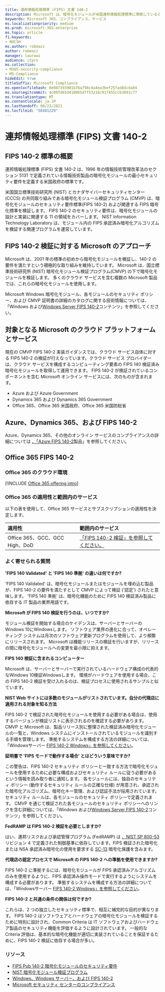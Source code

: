 ```yaml
---
title: 連邦情報処理標準 (FIPS) 文書 140-2
description: Microsoft は、暗号化モジュールが米国連邦情報処理標準に準拠しているという認定を行います。
keywords: Microsoft 365、コンプライアンス、サービス
ms.localizationpriority: medium
ms.prod: microsoft-365-enterprise
ms.topic: article
f1.keywords:
- NOCSH
ms.author: robmazz
author: robmazz
manager: laurawi
audience: itpro
ms.collection:
- M365-security-compliance
- MS-Compliance
hideEdit: true
titleSuffix: Microsoft Compliance
ms.openlocfilehash: 0e087393901b76a798c4a4ea3bef25fad8dcda84
ms.sourcegitcommit: 4c00fd65d418065d7f53216c91f455ccb3891c77
ms.translationtype: MT
ms.contentlocale: ja-JP
ms.lasthandoff: 08/23/2021
ms.locfileid: "58481229"
---
```

# <a name="federal-information-processing-standard-fips-publication-140-2"></a>連邦情報処理標準 (FIPS) 文書 140-2

## <a name="fips-140-2-standard-overview"></a>FIPS 140-2 標準の概要

連邦情報処理標準 (FIPS) 文書 140-2 は、1996 年の情報技術管理改革法のセクション 5131 で定義されている情報技術製品の暗号化モジュールの最小セキュリティ要件を定義する米国政府の標準です。

米国[](https://csrc.nist.gov/Projects/cryptographic-module-validation-program)国立標準技術研究所 (NIST) とカナダサイバーセキュリティセンター (CCCS) の共同取り組みである暗号化モジュール検証プログラム (CMVP) は、暗号化モジュールのセキュリティ要件標準(FIPS 140-2) および関連する FIPS 暗号化標準を検証します。 FIPS 140-2 のセキュリティ要件は、暗号化モジュールの設計と実装に関連する 11 の領域をカバーします。 NIST Information Technology Laboratory は、モジュール内の FIPS 承認済み暗号化アルゴリズムを検証する関連プログラムを運営しています。

## <a name="microsofts-approach-to-fips-140-2-validation"></a>FIPS 140-2 検証に対する Microsoft のアプローチ

Microsoft は、2001 年の標準の初めから暗号化モジュールを検証し、140-2 の要件を満たすという積極的な取り組みを維持しています。 Microsoft は、国立標準技術研究所 (NIST) 暗号化モジュール検証プログラム[](https://csrc.nist.gov/Projects/cryptographic-module-validation-program)(CMVP) の下で暗号化モジュールを検証します。 多くのクラウド サービスを含む複数の Microsoft 製品では、これらの暗号化モジュールを使用します。

Microsoft Windows 暗号化モジュール、各モジュールのセキュリティ ポリシー、および CMVP 証明書の詳細のカタログに関する技術情報については、「Windows および[Windows Server FIPS 140-2](https://aka.ms/AA6ehud)コンテンツ」を参照してください。

## <a name="microsoft-in-scope-cloud-platforms--services"></a>対象となる Microsoft のクラウド プラットフォームとサービス

現在の CMVP FIPS 140-2 実装ガイダンスでは、クラウド サービス自体に対する FIPS 140-2 の検証が行えなっています。クラウド サービス プロバイダーは、クラウド サービスを構成するコンピューティング要素の FIPS 140 検証済み暗号化モジュールを取得して運用できます。 FIPS 140-2 が検証されているコンポーネントを含む Microsoft オンライン サービスには、次のものが含まれます。

- Azure および Azure Government
- Dynamics 365 および Dynamics 365 Government
- Office 365、Office 365 米国政府、Office 365 米国防総省

## <a name="azure-dynamics-365-and-fips-140-2"></a>Azure、Dynamics 365、および FIPS 140-2

Azure、Dynamics 365、その他のオンライン サービスのコンプライアンスの詳細については [、「Azure FIPS 140-2](/azure/compliance/offerings/offering-fips-140-2)製品」を参照してください。

## <a name="office-365-and-fips-140-2"></a>Office 365 FIPS 140-2

### <a name="office-365-cloud-environments"></a>Office 365 のクラウド環境

[!INCLUDE [Office 365 offering intro](../includes/o365-offering-introduction.md)]

### <a name="office-365-applicability-and-in-scope-services"></a>Office 365 の適用性と範囲内のサービス

以下の表を使用して、Office 365 サービスとサブスクリプションの適用性を決定します。

| **適用性** | **範囲内のサービス** |
|:------------------|:----------------------|
| Office 365、GCC、GCC High、DoD | [「FIPS 140-2 検証」を参照してください。](/windows/security/threat-protection/fips-140-validation) |

### <a name="frequently-asked-questions"></a>よく寄せられる質問

**'FIPS 140 Validated' と 'FIPS 140 準拠' の違いは何ですか?**

'FIPS 140 Validated' は、暗号化モジュールまたはモジュールを埋め込む製品が、FIPS 140-2 の要件を満たすとして CMVP によって検証 ('認定') されたと意味します。 'FIPS 140 準拠' は、暗号化機能のために FIPS 140 検証済み製品に依存する IT 製品の業界用語です。

**Microsoft が FIPS 140 検証を行うのは、いつですか?**

モジュール検証を開始する場合のケイデンスは、サーバーとサーバーのWindows 10にWindowsします。 ソフトウェア業界の進化に合って、オペレーティング システムは月次のソフトウェア更新プログラムを使用して、より頻繁にリリースされます。 Microsoft は機能リリースの検証を行いますが、リリースの間に暗号化モジュールへの変更を最小限に抑えます。

**FIPS 140 検証に含まれるコンピューター**

Microsoft は、サーバーとサーバーで実行されているハードウェア構成の代表的なWindows 10検証Windowsします。 環境がハードウェアを使用する場合、この FIPS 140-2 検証を受け入れるのは、検証プロセスに使用されるサンプルと似ています。

**NIST Web サイトには多数のモジュールがリストされています。自分の代理店に適用される対象を知る方法**

FIPS 140-2 で検証された暗号化モジュールを使用する必要がある場合は、使用するバージョンが検証リストに表示されるのを確認する必要があります。 CMVP と Microsoft は、製品リリース別に整理された検証済み暗号化モジュールの一覧と、Windows システムにインストールされているモジュールを識別する手順を管理します。 準拠するシステムを構成する方法の詳細については、「Windowsサーバー [FIPS 140-2 Windows」を参照してください](https://aka.ms/AA6ehud)。

**証明書で 'FIPS モードで動作する場合' とはどういう意味ですか?**

この警告は、FIPS 140-2 セキュリティ ポリシーと一致する方法で暗号化モジュールを使用するために必要な構成およびセキュリティ ルールに従う必要があるという情報を読み取り者に通知します。 各モジュールには、独自のセキュリティ ポリシー (動作するセキュリティ ルールの正確な仕様) が用意され、承認された暗号化アルゴリズム、暗号化キー管理、および認証手法が採用されています。 セキュリティ ルールは、各モジュールのセキュリティ ポリシーで定義されます。 CMVP を通じて検証された各モジュールのセキュリティ ポリシーへのリンクを含む詳細については、「Windows および[Windows Server FIPS 140-2](https://aka.ms/AA6ehud)コンテンツ」を参照してください。

**FedRAMP は FIPS 140-2 検証を必要としますか?**

はい、連邦リスクおよび承認管理プログラム (FedRAMP) は [、NIST SP 800-53](https://nvd.nist.gov/800-53/Rev4/)リビジョン 4 で定義された制御基準に依存しています。FIPS 検証された暗号化または NSA 承認済み暗号化の使用を要求する [SC-13](https://nvd.nist.gov/800-53/Rev4/control/SC-13) 暗号化保護を含みます。

**代理店の認定プロセスで Microsoft の FIPS 140-2 への準拠を使用できますか?**

FIPS 140-2 に準拠するには、暗号化モジュールが FIPS 承認済みアルゴリズムのみを使用するように、FIPS 承認済み操作モードで実行するようにシステムを構成する必要があります。 準拠するシステムを構成する方法の詳細については、「Windowsサーバー [FIPS 140-2 Windows」を参照してください](https://aka.ms/AA6ehud)。

**FIPS 140-2 と共通の条件の関係は何ですか?**

これらは、2 つの独立したセキュリティ標準で、相互に補完的な目的が異なります。 FIPS 140-2 はソフトウェアとハードウェアの暗号化モジュールを検証するために特別に設計され、Common Criteria は IT ソフトウェアおよびハードウェア製品のセキュリティ機能を評価するように設計されています。 一般的な Criteria 評価は、基本的な暗号化機能が適切に実装されていることを保証するために、FIPS 140-2 検証に依存する場合が多い。

### <a name="resources"></a>リソース

- [FIPS Pub 140-2 暗号化モジュールのセキュリティ要件](https://csrc.nist.gov/publications/fips/fips140-2/fips1402.pdf)
- [NIST 暗号化モジュール検証プログラム](https://csrc.nist.gov/groups/STM/cmvp/index.html)
- [Windows、Windows サーバー、および FIPS 140-2](/windows/security/threat-protection/fips-140-validation)
- [Microsoft セキュリティ センターのコンプライアンス](https://www.microsoft.com/trust-center/compliance/compliance-overview)
